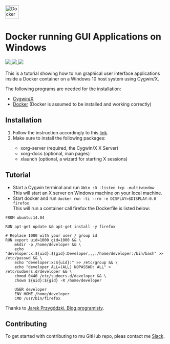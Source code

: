 
<a href="https://www.docker.com">
  <img src="https://stapp.space/content/images/2016/05/docker_header1.png" alt="Docker on Windows logo" style="width:42px;height:42px;">
</a> 

<h1>Docker running GUI Applications on Windows</h1>

<div>
    <a href="https://github.com/NaPiZip/Docker_GUI_Apps_on_Windows">
        <img src="https://img.shields.io/badge/Document%20Version-1.0.0-brightgreen.svg"/>
    </a>
    <a href="https://www.docker.com">
        <img src="https://img.shields.io/badge/Docker-17.05.0--ce-blue.svg"/>
    </a>
    <a href="http://x.cygwin.com">
        <img src="https://img.shields.io/badge/Cygwin%2FX-7.7-blue.svg"/>
    </a> 
 </div>
<br/>
<div>    
This is a tutorial showing how to run graphical user interface applications
inside a Docker container on a Windows 10 host system using Cygwin/X.

The following programs are needed for the installation:
<ul>
    <li>
        <a href="https://x.cygwin.com">Cygwin/X</a>
    </li>
    <li>
        <a href="https://www.docker.com">Docker</a> (Docker is assumed to be installed and working correctly)
    </li>
<ul/>
</div>

<h2>Installation</h2>
<div>
  <ol>
    <li>Follow the instruction accordingly to this <a href=https://x.cygwin.com/docs/ug/setup.html#setup-cygwin-x-installing>link<a/>.
    </li>
    <li>Make sure to install the following packages:</li>
    <ul>
      <li>xorg-server (required, the Cygwin/X X Server)</li>
      <li>xorg-docs (optional, man pages)</li>
      <li>xlaunch (optional, a wizard for starting X sessions)</li>
    </ul>
</div>

<h2>Tutorial</h2>

 * Start a Cygwin terminal and run `XWin :0 -listen tcp -multiwindow` </br>
 This will start an X server on Windows machine on your local machine.</br>
 * Start docker and run `docker run -ti --rm -e DISPLAY=$DISPLAY:0.0 firefox`</br>
 This will run a container call firefox the Dockerfile is listed below:</br>
```
FROM ubuntu:14.04

RUN apt-get update && apt-get install -y firefox

# Replace 1000 with your user / group id
RUN export uid=1000 gid=1000 && \
    mkdir -p /home/developer && \
    echo "developer:x:${uid}:${gid}:Developer,,,:/home/developer:/bin/bash" >> /etc/passwd && \
    echo "developer:x:${uid}:" >> /etc/group && \
    echo "developer ALL=(ALL) NOPASSWD: ALL" > /etc/sudoers.d/developer && \
    chmod 0440 /etc/sudoers.d/developer && \
    chown ${uid}:${gid} -R /home/developer

    USER developer
    ENV HOME /home/developer
    CMD /usr/bin/firefox
```


Thanks to <a href="https://jarekprzygodzki.wordpress.com/2016/07/11/running-linux-graphical-applications-in-docker-on-windows-with-cygwinx/">Jarek Przygódzki. Blog programisty<a/>.



<h2>Contributing</h2>

<div>
To get started with contributing to mu GitHub repo, pleas contact me <a href="https://slack.com/">Slack<a/>.
</div>
